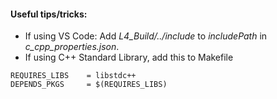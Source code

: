 #### Useful tips/tricks:

* If using VS Code: Add *L4_Build/../include* to *includePath* in *c_cpp_properties.json*. 
* If using C++ Standard Library, add this to Makefile
```
REQUIRES_LIBS    = libstdc++
DEPENDS_PKGS     = $(REQUIRES_LIBS)
```
